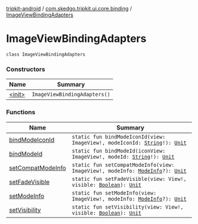 [tripkit-android](../../index.md) / [com.skedgo.tripkit.ui.core.binding](../index.md) / [ImageViewBindingAdapters](./index.md)

# ImageViewBindingAdapters

`class ImageViewBindingAdapters`

### Constructors

| Name | Summary |
|---|---|
| [&lt;init&gt;](-init-.md) | `ImageViewBindingAdapters()` |

### Functions

| Name | Summary |
|---|---|
| [bindModeIconId](bind-mode-icon-id.md) | `static fun bindModeIconId(view: ImageView!, modeIconId: `[`String`](https://kotlinlang.org/api/latest/jvm/stdlib/kotlin/-string/index.html)`!): `[`Unit`](https://kotlinlang.org/api/latest/jvm/stdlib/kotlin/-unit/index.html) |
| [bindModeId](bind-mode-id.md) | `static fun bindModeId(iconView: ImageView!, modeId: `[`String`](https://kotlinlang.org/api/latest/jvm/stdlib/kotlin/-string/index.html)`!): `[`Unit`](https://kotlinlang.org/api/latest/jvm/stdlib/kotlin/-unit/index.html) |
| [setCompatModeInfo](set-compat-mode-info.md) | `static fun setCompatModeInfo(view: ImageView!, modeInfo: `[`ModeInfo`](../../skedgo.tripkit.routing/-mode-info/index.md)`?): `[`Unit`](https://kotlinlang.org/api/latest/jvm/stdlib/kotlin/-unit/index.html) |
| [setFadeVisible](set-fade-visible.md) | `static fun setFadeVisible(view: View!, visible: `[`Boolean`](https://kotlinlang.org/api/latest/jvm/stdlib/kotlin/-boolean/index.html)`): `[`Unit`](https://kotlinlang.org/api/latest/jvm/stdlib/kotlin/-unit/index.html) |
| [setModeInfo](set-mode-info.md) | `static fun setModeInfo(view: ImageView!, modeInfo: `[`ModeInfo`](../../skedgo.tripkit.routing/-mode-info/index.md)`?): `[`Unit`](https://kotlinlang.org/api/latest/jvm/stdlib/kotlin/-unit/index.html) |
| [setVisibility](set-visibility.md) | `static fun setVisibility(view: View!, visible: `[`Boolean`](https://kotlinlang.org/api/latest/jvm/stdlib/kotlin/-boolean/index.html)`): `[`Unit`](https://kotlinlang.org/api/latest/jvm/stdlib/kotlin/-unit/index.html) |
